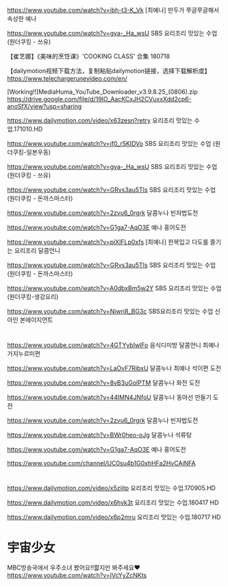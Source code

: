 
https://www.youtube.com/watch?v=ibh-t3-K_Vk  [최예나] 만두가 쭈글쭈글해서 속상한 예나

https://www.youtube.com/watch?v=gya-_Ha_wsU  SBS 요리조리 맛있는 수업 (원더쿠킹 - 쓰유)

【崔艺娜】《美味的烹饪课》'COOKING CLASS' 合集 180718

【dailymotion视频下载方法，复制粘贴dailymotion链接，选择下载解析度】
https://www.telechargerunevideo.com/en/

[Working!!]MediaHuma_YouTube_Downloader_v3.9.8.25_(0806).zip
https://drive.google.com/file/d/19IO_AacKCxJH2CVuxxXdd2cp6-anoSfX/view?usp=sharing

https://www.dailymotion.com/video/x63zesn?retry  요리조리 맛있는 수업.171010.HD

https://www.youtube.com/watch?v=if0_r5KIDVo  SBS 요리조리 맛있는 수업 (원더쿠킹-일본우동)

https://www.youtube.com/watch?v=gya-_Ha_wsU  SBS 요리조리 맛있는 수업 (원더쿠킹 - 쓰유)

https://www.youtube.com/watch?v=GRvs3au5TIs  SBS 요리조리 맛있는 수업 (원더쿠킹 - 돈까스마스터)

https://www.youtube.com/watch?v=2zvu6_0rgrk  달콤누나 빈자법도전

https://www.youtube.com/watch?v=G1ga7-AqO3E  예나 홍어도전

https://www.youtube.com/watch?v=piXIFLp0xfs  [최예나] 한복입고 다도를 즐기는 요리조리 달콤언니

https://www.youtube.com/watch?v=GRvs3au5TIs  SBS 요리조리 맛있는 수업 (원더쿠킹 - 돈까스마스터)

https://www.youtube.com/watch?v=A0dbxBm5w2Y  SBS 요리조리 맛있는 수업 (원더쿠킹-생강요리)

https://www.youtube.com/watch?v=Niwri8_BG3c  SBS요리조리 맛있는 수업 신아인 본에이지먼트

#
https://www.youtube.com/watch?v=4GTYybIwlFo  음식디미방 달콤언니 최예나 가지누르미편

https://www.youtube.com/watch?v=LaOvF7RibxU  달콤누나 최예나 석이편 도전

https://www.youtube.com/watch?v=8vB3uGolPTM  달콤누나 화전 도전

https://www.youtube.com/watch?v=44IMN4JNfoU  달콤누나 동아선 만들기 도전

https://www.youtube.com/watch?v=2zvu6_0rgrk  달콤누나 빈자법도전

https://www.youtube.com/watch?v=BWr0heo-oJg  달콤누나 석류탕

https://www.youtube.com/watch?v=G1ga7-AqO3E  예나 홍어도전

https://www.youtube.com/channel/UC0su4b1G0xhHFa2HvCAjNFA
#
https://www.dailymotion.com/video/x5zijtp  요리조리 맛있는 수업.170905.HD

https://www.dailymotion.com/video/x6hyk3t  요리조리 맛있는 수업.180417 HD

https://www.dailymotion.com/video/x6p2mru  요리조리 맛있는 수업.180717 HD

# 宇宙少女

MBC방송국에서 우주소녀 봤어요!!짧지만 봐주세요♥
https://www.youtube.com/watch?v=IVcYyZcNKts
